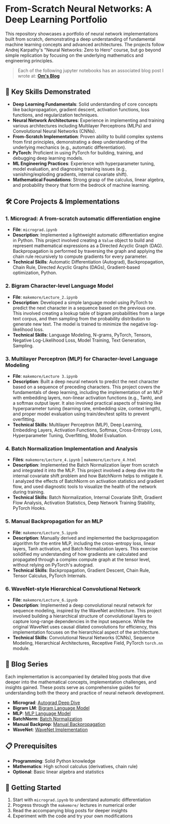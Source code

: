 # From-Scratch Neural Networks: A Deep Learning Portfolio

This repository showcases a portfolio of neural network implementations built from scratch, demonstrating a deep understanding of fundamental machine learning concepts and advanced architectures. The projects follow Andrej Karpathy's "Neural Networks: Zero to Hero" course, but go beyond simple replication by focusing on the underlying mathematics and engineering principles.

> Each of the following jupyter notebooks has an associated blog post I wrote at: **[Om's Blog](https://omagrawal.tech/blog.html)**

## 🎯 Key Skills Demonstrated

- **Deep Learning Fundamentals**: Solid understanding of core concepts like backpropagation, gradient descent, activation functions, loss functions, and regularization techniques.
- **Neural Network Architectures**: Experience in implementing and training various architectures including Multilayer Perceptrons (MLPs) and Convolutional Neural Networks (CNNs).
- **From-Scratch Implementation**: Proven ability to build complex systems from first principles, demonstrating a deep understanding of the underlying mechanics (e.g., automatic differentiation).
- **PyTorch**: Proficient in using PyTorch for building, training, and debugging deep learning models.
- **ML Engineering Practices**: Experience with hyperparameter tuning, model evaluation, and diagnosing training issues (e.g., vanishing/exploding gradients, internal covariate shift).
- **Mathematical Foundations**: Strong grasp of the calculus, linear algebra, and probability theory that form the bedrock of machine learning.

## 🛠️ Core Projects & Implementations

### **1. Micrograd: A from-scratch automatic differentiation engine**

- **File**: `micrograd.ipynb`
- **Description**: Implemented a lightweight automatic differentiation engine in Python. This project involved creating a `Value` object to build and represent mathematical expressions as a Directed Acyclic Graph (DAG). Backpropagation is performed by traversing the graph and applying the chain rule recursively to compute gradients for every parameter.
- **Technical Skills**: Automatic Differentiation (Autograd), Backpropagation, Chain Rule, Directed Acyclic Graphs (DAGs), Gradient-based optimization, Python.

### **2. Bigram Character-level Language Model**

- **File**: `makemore/Lecture_2.ipynb`
- **Description**: Developed a simple language model using PyTorch to predict the next character in a sequence based on the previous one. This involved creating a lookup table of bigram probabilities from a large text corpus, and then sampling from the probability distribution to generate new text. The model is trained to minimize the negative log-likelihood loss.
- **Technical Skills**: Language Modeling, N-grams, PyTorch, Tensors, Negative Log-Likelihood Loss, Model Training, Text Generation, Sampling.

### **3. Multilayer Perceptron (MLP) for Character-level Language Modeling**

- **File**: `makemore/Lecture 3.ipynb`
- **Description**: Built a deep neural network to predict the next character based on a sequence of preceding characters. This project covers the fundamentals of deep learning, including the implementation of an MLP with embedding layers, non-linear activation functions (e.g., Tanh), and a softmax output layer. It also involved practical aspects of training like hyperparameter tuning (learning rate, embedding size, context length), and proper model evaluation using train/dev/test splits to prevent overfitting.
- **Technical Skills**: Multilayer Perceptron (MLP), Deep Learning, Embedding Layers, Activation Functions, Softmax, Cross-Entropy Loss, Hyperparameter Tuning, Overfitting, Model Evaluation.

### **4. Batch Normalization Implementation and Analysis**

- **Files**: `makemore/Lecture_4.ipynb` | `makemore/Lecture_4.html`
- **Description**: Implemented the Batch Normalization layer from scratch and integrated it into the MLP. This project involved a deep dive into the internal covariate shift problem and how BatchNorm helps to mitigate it. I analyzed the effects of BatchNorm on activation statistics and gradient flow, and used diagnostic tools to visualize the health of the network during training.
- **Technical Skills**: Batch Normalization, Internal Covariate Shift, Gradient Flow Analysis, Activation Statistics, Deep Network Training Stability, PyTorch Hooks.

### **5. Manual Backpropagation for an MLP**

- **File**: `makemore/Lecture_5.ipynb`
- **Description**: Manually derived and implemented the backpropagation algorithm for the entire MLP, including the cross-entropy loss, linear layers, Tanh activation, and Batch Normalization layers. This exercise solidified my understanding of how gradients are calculated and propagated through a complex compute graph at the tensor level, without relying on PyTorch's autograd.
- **Technical Skills**: Backpropagation, Gradient Descent, Chain Rule, Tensor Calculus, PyTorch Internals.

### **6. WaveNet-style Hierarchical Convolutional Network**

- **File**: `makemore/Lecture_6.ipynb`
- **Description**: Implemented a deep convolutional neural network for sequence modeling, inspired by the WaveNet architecture. This project involved building a hierarchical structure of convolutional layers to capture long-range dependencies in the input sequence. While the original WaveNet uses causal dilated convolutions for efficiency, this implementation focuses on the hierarchical aspect of the architecture.
- **Technical Skills**: Convolutional Neural Networks (CNNs), Sequence Modeling, Hierarchical Architectures, Receptive Field, PyTorch `torch.nn` module.

## 📖 Blog Series

Each implementation is accompanied by detailed blog posts that dive deeper into the mathematical concepts, implementation challenges, and insights gained. These posts serve as comprehensive guides for understanding both the theory and practice of neural network development.

- **Micrograd**: [Autograd Deep Dive](https://omagrawal.tech/blog/AutogradDeepDive.html)
- **Bigram LM**: [Bigram Language Model](https://omagrawal.tech/blog/BigramLM.html)
- **MLP**: [MLP Language Model](https://omagrawal.tech/blog/MLPLanguageModel.html)
- **BatchNorm**: [Batch Normalization](https://omagrawal.tech/blog/BatchNorm.html)
- **Manual Backprop**: [Manual Backpropagation](https://omagrawal.tech/blog/ManualBackProp.html)
- **WaveNet**: [WaveNet Implementation](https://omagrawal.tech/blog/WaveNet.html)

## 📋 Prerequisites

- **Programming**: Solid Python knowledge
- **Mathematics**: High school calculus (derivatives, chain rule)
- **Optional**: Basic linear algebra and statistics

## 🚀 Getting Started

1. Start with `micrograd.ipynb` to understand automatic differentiation
2. Progress through the `makemore/` lectures in numerical order
3. Read the accompanying blog posts for deeper insights
4. Experiment with the code and try your own modifications
